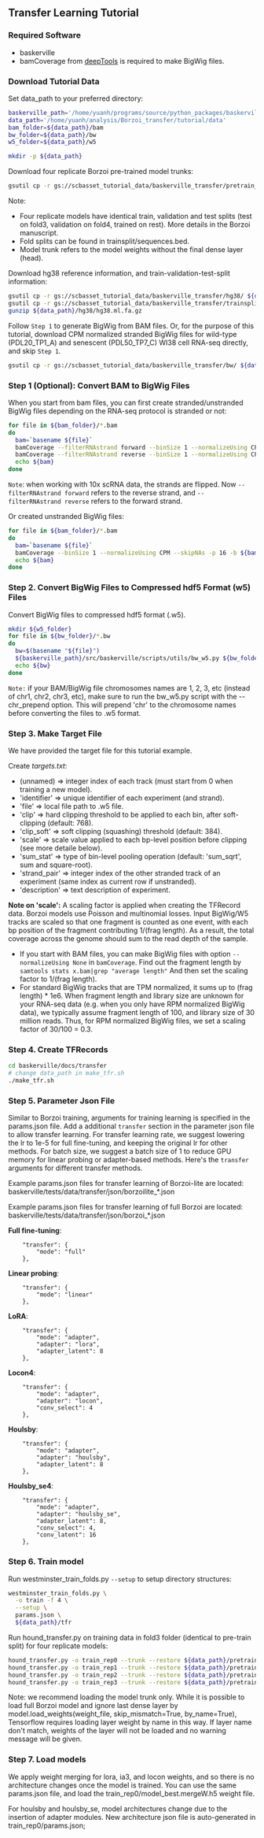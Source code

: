 ## Transfer Learning Tutorial

### Required Software
- baskerville
- bamCoverage from [deepTools](https://github.com/deeptools/deepTools/tree/master) is required to make BigWig files.

### Download Tutorial Data


Set data_path to your preferred directory:

```bash
baskerville_path='/home/yuanh/programs/source/python_packages/baskerville'
data_path='/home/yuanh/analysis/Borzoi_transfer/tutorial/data'
bam_folder=${data_path}/bam
bw_folder=${data_path}/bw
w5_folder=${data_path}/w5

mkdir -p ${data_path}
```

Download four replicate Borzoi pre-trained model trunks:

```bash
gsutil cp -r gs://scbasset_tutorial_data/baskerville_transfer/pretrain_trunks/ ${data_path}
```
Note:
- Four replicate models have identical train, validation and test splits (test on fold3, validation on fold4, trained on rest). More details in the Borzoi manuscript.
- Fold splits can be found in trainsplit/sequences.bed.
- Model trunk refers to the model weights without the final dense layer (head).


Download hg38 reference information, and train-validation-test-split information:

```bash
gsutil cp -r gs://scbasset_tutorial_data/baskerville_transfer/hg38/ ${data_path}
gsutil cp -r gs://scbasset_tutorial_data/baskerville_transfer/trainsplit/ ${data_path}
gunzip ${data_path}/hg38/hg38.ml.fa.gz
```

Follow `Step 1` to generate BigWig from BAM files. Or, for the purpose of this tutorial, download CPM normalized stranded BigWig files for wild-type (PDL20_TP1_A) and senescent (PDL50_TP7_C) WI38 cell RNA-seq directly, and skip `Step 1`.

```bash
gsutil cp -r gs://scbasset_tutorial_data/baskerville_transfer/bw/ ${data_path}
```

### Step 1 (Optional): Convert BAM to BigWig Files

When you start from bam files, you can first create stranded/unstranded BigWig files depending on the RNA-seq protocol is stranded or not:

```bash
for file in ${bam_folder}/*.bam
do
  bam=`basename ${file}`
  bamCoverage --filterRNAstrand forward --binSize 1 --normalizeUsing CPM --skipNAs -p 16 -b ${bam_folder}/${bam} -o ${bw_folder}/${bam/.bam/}+.bw
  bamCoverage --filterRNAstrand reverse --binSize 1 --normalizeUsing CPM --skipNAs -p 16 -b ${bam_folder}/${bam} -o  ${bw_folder}/${bam/.bam/}-.bw
  echo ${bam}
done
```
`Note`: when working with 10x scRNA data, the strands are flipped. Now `--filterRNAstrand forward` refers to the reverse strand, and `--filterRNAstrand reverse` refers to the forward strand.

Or created unstranded BigWig files:
```bash
for file in ${bam_folder}/*.bam
do
  bam=`basename ${file}`
  bamCoverage --binSize 1 --normalizeUsing CPM --skipNAs -p 16 -b ${bam_folder}/${bam} -o ${bw_folder}/${bam/.bam/}+.bw
  echo ${bam}
done
```

### Step 2. Convert BigWig Files to Compressed hdf5 Format (w5) Files

Convert BigWig files to compressed hdf5 format (.w5).

```bash
mkdir ${w5_folder}
for file in ${bw_folder}/*.bw
do
  bw=$(basename "${file}")
  ${baskerville_path}/src/baskerville/scripts/utils/bw_w5.py ${bw_folder}/${bw} ${w5_folder}/${bw/.bw/.w5}
  echo ${bw}
done
```

`Note:` if your BAM/BigWig file chromosomes names are 1, 2, 3, etc (instead of chr1, chr2, chr3, etc), make sure to run the bw_w5.py script with the --chr_prepend option. This will prepend 'chr' to the chromosome names before converting the files to .w5 format.

### Step 3. Make Target File

We have provided the target file for this tutorial example.

Create *targets.txt*:
- (unnamed) => integer index of each track (must start from 0 when training a new model).
- 'identifier' => unique identifier of each experiment (and strand).
- 'file' => local file path to .w5 file.
- 'clip' => hard clipping threshold to be applied to each bin, after soft-clipping (default: 768).
- 'clip_soft' => soft clipping (squashing) threshold (default: 384).
- 'scale' => scale value applied to each bp-level position before clipping (see more detaile below).
- 'sum_stat' => type of bin-level pooling operation (default: 'sum_sqrt', sum and square-root).
- 'strand_pair' => integer index of the other stranded track of an experiment (same index as current row if unstranded).
- 'description' => text description of experiment.

**Note on 'scale':** A scaling factor is applied when creating the TFRecord data. Borzoi models use Poisson and multinomial losses. Input BigWig/W5 tracks are scaled so that one fragment is counted as one event, with each bp position of the fragment contributing 1/(frag length). As a result, the total coverage across the genome should sum to the read depth of the sample.

- If you start with BAM files, you can make BigWig files with option `--normalizeUsing None` in `bamCoverage`. Find out the fragment length by `samtools stats x.bam|grep "average length"` And then set the scaling factor to 1/(frag length).
- For standard BigWig tracks that are TPM normalized, it sums up to (frag length) * 1e6. When fragment length and library size are unknown for your RNA-seq data (e.g. when you only have RPM normalized BigWig data), we typically assume fragment length of 100, and library size of 30 million reads. Thus, for RPM normalized BigWig files, we set a scaling factor of 30/100 = 0.3.


### Step 4. Create TFRecords

```bash
cd baskerville/docs/transfer
# change data_path in make_tfr.sh
./make_tfr.sh
```

### Step 5. Parameter Json File

Similar to Borzoi training, arguments for training learning is specified in the params.json file. Add a additional `transfer` section in the parameter json file to allow transfer learning. For transfer learning rate, we suggest lowering the lr to 1e-5 for full fine-tuning, and keeping the original lr for other methods. For batch size, we suggest a batch size of 1 to reduce GPU memory for linear probing or adapter-based methods. Here's the `transfer` arguments for different transfer methods. 

Example params.json files for transfer learning of Borzoi-lite are located: baskerville/tests/data/transfer/json/borzoilite_\*.json

Example params.json files for transfer learning of full Borzoi are located: baskerville/tests/data/transfer/json/borzoi_\*.json


**Full fine-tuning**:
```
    "transfer": {
        "mode": "full"
    },
```

**Linear probing**:
```
    "transfer": {
        "mode": "linear"
    },    
```

**LoRA**:
```
    "transfer": {
        "mode": "adapter",
        "adapter": "lora",
        "adapter_latent": 8
    },
```

**Locon4**:
```
    "transfer": {
        "mode": "adapter",
        "adapter": "locon",
        "conv_select": 4
    },
```

**Houlsby**:
```
    "transfer": {
        "mode": "adapter",
        "adapter": "houlsby",
        "adapter_latent": 8
    },
```

**Houlsby_se4**:
```
    "transfer": {
        "mode": "adapter",
        "adapter": "houlsby_se",
        "adapter_latent": 8,
        "conv_select": 4,
        "conv_latent": 16
    },
```
### Step 6. Train model

Run westminster_train_folds.py `--setup` to setup directory structures:

```bash
westminster_train_folds.py \
  -o train -f 4 \
  --setup \
  params.json \
  ${data_path}/tfr
```

Run hound_transfer.py on training data in fold3 folder (identical to pre-train split) for four replicate models:

```bash
hound_transfer.py -o train_rep0 --trunk --restore ${data_path}/pretrain_trunks/borzoi_r0.h5 params.json train/f3c0/data0
hound_transfer.py -o train_rep1 --trunk --restore ${data_path}/pretrain_trunks/borzoi_r1.h5 params.json train/f3c0/data0
hound_transfer.py -o train_rep2 --trunk --restore ${data_path}/pretrain_trunks/borzoi_r2.h5 params.json train/f3c0/data0
hound_transfer.py -o train_rep3 --trunk --restore ${data_path}/pretrain_trunks/borzoi_r3.h5 params.json train/f3c0/data0
```

Note: we recommend loading the model trunk only. While it is possible to load full Borzoi model and ignore last dense layer by model.load_weights(weight_file, skip_mismatch=True, by_name=True), Tensorflow requires loading layer weight by name in this way. If layer name don't match, weights of the layer will not be loaded and no warning message will be given.

### Step 7. Load models

We apply weight merging for lora, ia3, and locon weights, and so there is no architecture changes once the model is trained. You can use the same params.json file, and load the train_rep0/model_best.mergeW.h5 weight file.

For houlsby and houlsby_se, model architectures change due to the insertion of adapter modules. New architecture json file is auto-generated in train_rep0/params.json;
